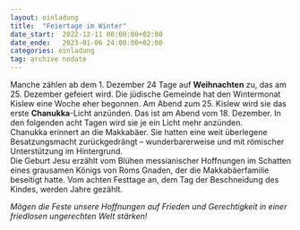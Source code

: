 ```yaml
---
layout: einladung
title:  "Feiertage im Winter"
date_start:  2022-12-11 00:00:00+02:00
date_ende:   2023-01-06 24:00:00+02:00
categories: einladung
tag: archive nodate
---
```


Manche zählen ab dem 1. Dezember 24 Tage auf **Weihnachten** zu, das am 25. Dezember gefeiert wird.
Die jüdische Gemeinde hat den Wintermonat Kislew eine Woche eher begonnen.
Am Abend zum 25. Kislew wird sie das erste **Chanukka**-Licht anzünden.
Das ist am Abend vom 18. Dezember.
In den folgenden acht Tagen wird sie je ein Licht mehr anzünden.
<br>
Chanukka erinnert an die Makkabäer. Sie hatten eine weit überlegene Besatzungsmacht zurückgedrängt – wunderbarerweise und mit römischer Unterstützung im Hintergrund.
<br>
Die Geburt Jesu erzählt vom Blühen messianischer Hoffnungen im Schatten eines grausamen Königs von Roms Gnaden, der die Makkabäerfamilie beseitigt hatte.
Vom achten Festtage an, dem Tag der Beschneidung des Kindes, werden Jahre gezählt.

*Mögen die Feste unsere Hoffnungen auf Frieden und Gerechtigkeit in einer friedlosen ungerechten Welt stärken!*
